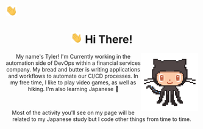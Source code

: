 <span align="center">
    <img src="assets/gifs/hi.gif" width="30px" >
    <h1> <img src="assets/gifs/hi.gif" width="30px" > Hi There! </h1>
</span>

<img align="right" src="assets/gifs/octocat.gif" width="150">

<p align="center"> My name's Tyler! I'm Currently working in the automation side of DevOps within a financial services company. My bread and butter is writing applications and workflows to automate our CI/CD processes. In my free time, I like to play video games, as well as hiking. I'm also learning Japanese 🗻</p>

<br />

<p align="center"> Most of the activity you'll see on my page will be related to my Japanese study but I code other things from time to time. </p>

